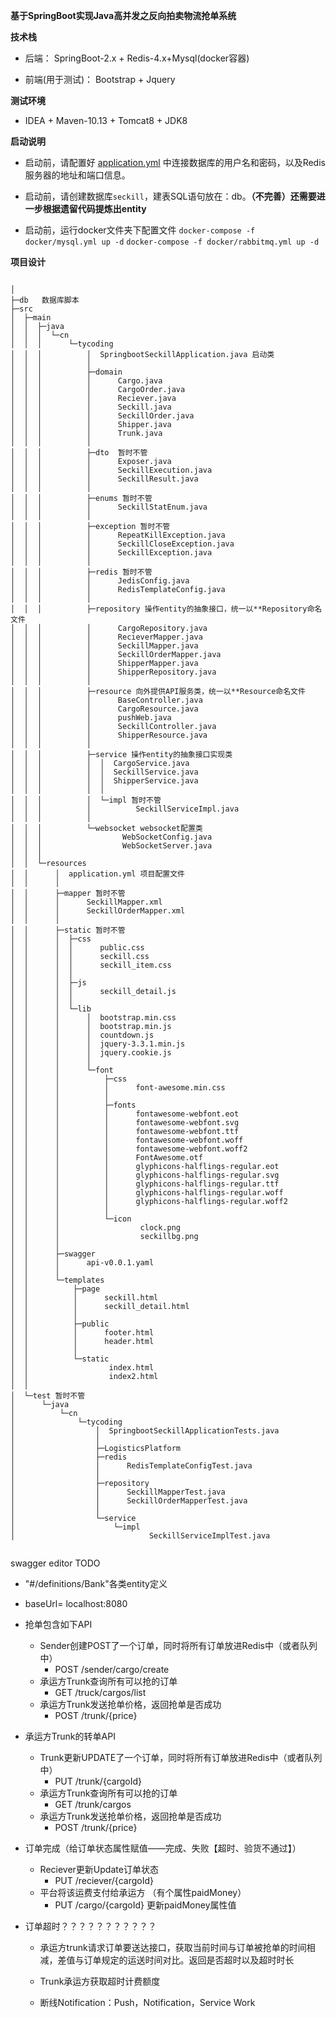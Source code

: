 **基于SpringBoot实现Java高并发之反向拍卖物流抢单系统**

**技术栈**

* 后端： SpringBoot-2.x + Redis-4.x+Mysql(docker容器)

* 前端(用于测试)： Bootstrap + Jquery


**测试环境**

* IDEA + Maven-10.13 + Tomcat8 + JDK8

**启动说明**

* 启动前，请配置好 [application.yml](https://github.com/TyCoding/springboot-seckill/blob/master/src/main/resources/application.yml) 中连接数据库的用户名和密码，以及Redis服务器的地址和端口信息。

* 启动前，请创建数据库`seckill`，建表SQL语句放在：db。**（不完善）还需要进一步根据遗留代码提炼出entity**

* 启动前，运行docker文件夹下配置文件
`docker-compose -f docker/mysql.yml up -d`
`docker-compose -f docker/rabbitmq.yml up -d`


**项目设计**

```

│
├─db   数据库脚本
├─src
│  ├─main
│  │  ├─java
│  │  │  └─cn
│  │  │      └─tycoding
│  │  │          │  SpringbootSeckillApplication.java 启动类
│  │  │          │
│  │  │          ├─domain  
│  │  │          │      Cargo.java
│  │  │          │      CargoOrder.java
│  │  │          │      Reciever.java
│  │  │          │      Seckill.java
│  │  │          │      SeckillOrder.java
│  │  │          │      Shipper.java
│  │  │          │      Trunk.java
│  │  │          │
│  │  │          ├─dto  暂时不管
│  │  │          │      Exposer.java
│  │  │          │      SeckillExecution.java
│  │  │          │      SeckillResult.java
│  │  │          │
│  │  │          ├─enums 暂时不管
│  │  │          │      SeckillStatEnum.java
│  │  │          │
│  │  │          ├─exception 暂时不管
│  │  │          │      RepeatKillException.java
│  │  │          │      SeckillCloseException.java
│  │  │          │      SeckillException.java
│  │  │          │
│  │  │          ├─redis 暂时不管
│  │  │          │      JedisConfig.java
│  │  │          │      RedisTemplateConfig.java
│  │  │          │
│  │  │          ├─repository 操作entity的抽象接口，统一以**Repository命名文件
│  │  │          │      CargoRepository.java
│  │  │          │      RecieverMapper.java
│  │  │          │      SeckillMapper.java
│  │  │          │      SeckillOrderMapper.java
│  │  │          │      ShipperMapper.java
│  │  │          │      ShipperRepository.java
│  │  │          │
│  │  │          ├─resource 向外提供API服务类，统一以**Resource命名文件
│  │  │          │      BaseController.java
│  │  │          │      CargoResource.java
│  │  │          │      pushWeb.java
│  │  │          │      SeckillController.java
│  │  │          │      ShipperResource.java
│  │  │          │
│  │  │          ├─service 操作entity的抽象接口实现类
│  │  │          │  │  CargoService.java
│  │  │          │  │  SeckillService.java
│  │  │          │  │  ShipperService.java
│  │  │          │  │
│  │  │          │  └─impl 暂时不管
│  │  │          │          SeckillServiceImpl.java
│  │  │          │
│  │  │          └─websocket websocket配置类
│  │  │                  WebSocketConfig.java
│  │  │                  WebSocketServer.java
│  │  │
│  │  └─resources
│  │      │  application.yml 项目配置文件
│  │      │
│  │      ├─mapper 暂时不管
│  │      │      SeckillMapper.xml
│  │      │      SeckillOrderMapper.xml
│  │      │
│  │      ├─static 暂时不管
│  │      │  ├─css
│  │      │  │      public.css
│  │      │  │      seckill.css
│  │      │  │      seckill_item.css
│  │      │  │
│  │      │  ├─js
│  │      │  │      seckill_detail.js
│  │      │  │
│  │      │  └─lib
│  │      │      │  bootstrap.min.css
│  │      │      │  bootstrap.min.js
│  │      │      │  countdown.js
│  │      │      │  jquery-3.3.1.min.js
│  │      │      │  jquery.cookie.js
│  │      │      │
│  │      │      └─font
│  │      │          ├─css
│  │      │          │      font-awesome.min.css
│  │      │          │
│  │      │          ├─fonts
│  │      │          │      fontawesome-webfont.eot
│  │      │          │      fontawesome-webfont.svg
│  │      │          │      fontawesome-webfont.ttf
│  │      │          │      fontawesome-webfont.woff
│  │      │          │      fontawesome-webfont.woff2
│  │      │          │      FontAwesome.otf
│  │      │          │      glyphicons-halflings-regular.eot
│  │      │          │      glyphicons-halflings-regular.svg
│  │      │          │      glyphicons-halflings-regular.ttf
│  │      │          │      glyphicons-halflings-regular.woff
│  │      │          │      glyphicons-halflings-regular.woff2
│  │      │          │
│  │      │          └─icon
│  │      │                  clock.png
│  │      │                  seckillbg.png
│  │      │
│  │      ├─swagger
│  │      │      api-v0.0.1.yaml
│  │      │
│  │      └─templates
│  │          ├─page
│  │          │      seckill.html
│  │          │      seckill_detail.html
│  │          │
│  │          ├─public
│  │          │      footer.html
│  │          │      header.html
│  │          │
│  │          └─static
│  │                  index.html
│  │                  index2.html
│  │
│  └─test 暂时不管
│      └─java
│          └─cn
│              └─tycoding
│                  │  SpringbootSeckillApplicationTests.java
│                  │
│                  ├─LogisticsPlatform
│                  ├─redis
│                  │      RedisTemplateConfigTest.java
│                  │
│                  ├─repository
│                  │      SeckillMapperTest.java
│                  │      SeckillOrderMapperTest.java
│                  │
│                  └─service
│                      └─impl
│                              SeckillServiceImplTest.java


```

swagger editor  TODO
- "#/definitions/Bank"各类entity定义

- baseUrl= localhost:8080

- 抢单包含如下API
   - Sender创建POST了一个订单，同时将所有订单放进Redis中（或者队列中）
     - POST /sender/cargo/create
   - 承运方Trunk查询所有可以抢的订单
     - GET /truck/cargos/list
   - 承运方Trunk发送抢单价格，返回抢单是否成功
     - POST /trunk/{price}  

- 承运方Trunk的转单API
   - Trunk更新UPDATE了一个订单，同时将所有订单放进Redis中（或者队列中）
     - PUT /trunk/{cargoId} 
   - 承运方Trunk查询所有可以抢的订单
     - GET /trunk/cargos
   - 承运方Trunk发送抢单价格，返回抢单是否成功
     - POST /trunk/{price}  

- 订单完成（给订单状态属性赋值——完成、失败【超时、验货不通过】）
  - Reciever更新Update订单状态
    - PUT /reciever/{cargoId}
  - 平台将该运费支付给承运方 （有个属性paidMoney）
    - PUT /cargo/{cargoId}  更新paidMoney属性值

- 订单超时？？？？？？？？？？？

  - 承运方trunk请求订单要送达接口，获取当前时间与订单被抢单的时间相减，差值与订单规定的运送时间对比。返回是否超时以及超时时长

  - Trunk承运方获取超时计费额度
  
  
  - 断线Notification：Push，Notification，Service Work
